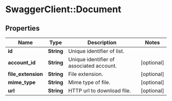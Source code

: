 # SwaggerClient::Document

## Properties
Name | Type | Description | Notes
------------ | ------------- | ------------- | -------------
**id** | **String** | Unique identifier of list. | 
**account_id** | **String** | Unique identifier of associated account. | [optional] 
**file_extension** | **String** | File extension. | [optional] 
**mime_type** | **String** | Mime type of file. | [optional] 
**url** | **String** | HTTP url to download file. | [optional] 


